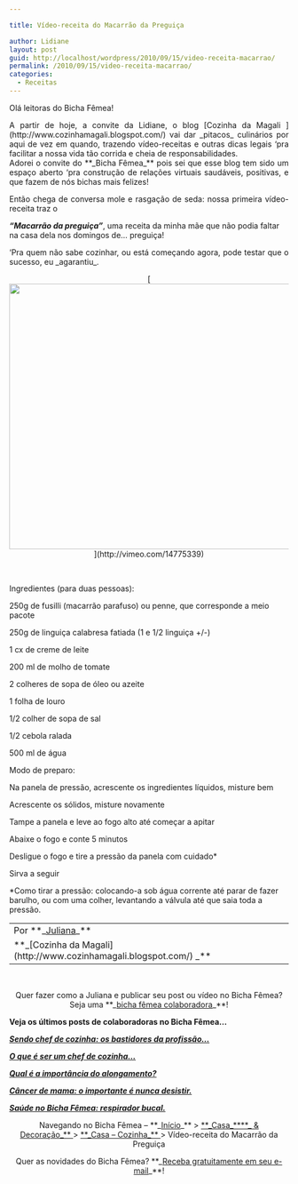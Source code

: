 ```yaml
---

title: Vídeo-receita do Macarrão da Preguiça

author: Lidiane
layout: post
guid: http://localhost/wordpress/2010/09/15/video-receita-macarrao/
permalink: /2010/09/15/video-receita-macarrao/
categories:
  - Receitas
---
```

Olá leitoras do Bicha Fêmea!

<p style="text-align: justify;">
  A partir de hoje, a convite da Lidiane, o blog [Cozinha da Magali ](http://www.cozinhamagali.blogspot.com/) vai dar _pitacos_ culinários por aqui de vez em quando, trazendo vídeo-receitas e outras dicas legais &#8216;pra facilitar a nossa vida tão corrida e cheia de responsabilidades.<br /> Adorei o convite do **_Bicha Fêmea_** pois sei que esse blog tem sido um espaço aberto &#8216;pra construção de relações virtuais saudáveis, positivas, e que fazem de nós bichas mais felizes!
</p>

<p style="text-align: justify;">
  <!--more-->Então chega de conversa mole e rasgação de seda: nossa primeira vídeo-receita traz o 
  
  _**&#8220;Macarrão da preguiça&#8221;**_, uma receita da minha mãe que não podia faltar na casa dela nos domingos de&#8230; preguiça!
</p>

<p style="text-align: justify;">
  &#8216;Pra quem não sabe cozinhar, ou está começando agora, pode testar que o sucesso, eu _agarantiu_.
</p>

<p style="text-align: center;">
  [<img class="size-full wp-image-5198 aligncenter" title="Macarrão da preguiça" src="http://www.trololodemulher.com.br/blog/wp-content/uploads/2010/09/Macarrao-da-preguica.jpg" alt="" width="637" height="478" />](http://vimeo.com/14775339) 
</p>

 

Ingredientes (para duas pessoas):

250g de fusilli (macarrão parafuso) ou penne, que corresponde a meio pacote
  
250g de linguiça calabresa fatiada (1 e 1/2 linguiça +/-)
  
1 cx de creme de leite
  
200 ml de molho de tomate
  
2 colheres de sopa de óleo ou azeite
  
1 folha de louro
  
1/2 colher de sopa de sal
  
1/2 cebola ralada
  
500 ml de água

Modo de preparo:

Na panela de pressão, acrescente os ingredientes líquidos, misture bem
  
Acrescente os sólidos, misture novamente
  
Tampe a panela e leve ao fogo alto até começar a apitar
  
Abaixe o fogo e conte 5 minutos
  
Desligue o fogo e tire a pressão da panela com cuidado*
  
Sirva a seguir

*Como tirar a pressão: colocando-a sob água corrente até parar de fazer barulho, ou com uma colher, levantando a válvula até que saia toda a pressão.

<table border="0" cellspacing="0" cellpadding="0" width="600">
  <tr>
    <td width="600" valign="top">
      Por **_<a href="http://www.trololodemulher.com.br/category/bicha-femea-colaboradora/juliana/" target="_self">Juliana</a>_**
    </td>
  </tr>
  
  <tr>
    <td width="600" valign="top">
      **_[Cozinha da Magali](http://www.cozinhamagali.blogspot.com/) _**
    </td>
  </tr>
</table>

 

<p style="text-align: center;">
  Quer fazer como a Juliana e publicar seu post ou vídeo no Bicha Fêmea? Seja uma **_<a href="http://www.trololodemulher.com.br/colabore/" target="_self">bicha fêmea colaboradora</a>_**!
</p>

**Veja os últimos posts de colaboradoras no Bicha Fêmea&#8230;**

**_<a href="http://www.trololodemulher.com.br/2010/09/06/chef-de-cozinha-profissao/" target="_self">Sendo chef de cozinha: os bastidores da profissão&#8230;</a>_**

**_<a href="http://www.trololodemulher.com.br/2010/08/30/chef-de-cozinha%e2%80%a6/" target="_self">O que é ser um chef de cozinha&#8230;</a>_**

**_<a href="http://www.trololodemulher.com.br/2010/08/27/importancia-do-alongamento/" target="_self">Qual é a importância do alongamento?</a>_**

**_<a href="http://www.trololodemulher.com.br/2010/08/23/cancer-de-mama/" target="_self">Câncer de mama: o importante é nunca desistir.</a>_**

**_<a href="http://www.trololodemulher.com.br/2010/08/18/saude-respirador-bucal/" target="_self">Saúde no Bicha Fêmea: respirador bucal.</a>_**

<p style="text-align: center;">
  Navegando no Bicha Fêmea – **_<a href="http://www.trololodemulher.com.br/">Início</a>_** > <a href="http://www.trololodemulher.com.br/casaedecoracao/" target="_self">**_Casa_****_ & Decoração_** </a>> <a href="http://www.trololodemulher.com.br/category/casa-cozinha/" target="_self">**_Casa &#8211; Cozinha_** </a>> Vídeo-receita do Macarrão da Preguiça
</p>

<p style="text-align: center;">
  Quer as novidades do Bicha Fêmea? **_<a href="http://feedburner.google.com/fb/a/mailverify?uri=blogbichafemea&loc=pt_BR">Receba gratuitamente em seu e-mail</a>_**!
</p>